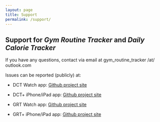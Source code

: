```yaml
---
layout: page
title: Support
permalink: /support/
---
```


## Support for _Gym Routine Tracker_ and _Daily Calorie Tracker_

If you have any questions, contact via email at gym\_routine\_tracker /at/ outlook.com

Issues can be reported (publicly) at: 

* DCT Watch app: [Github project site](https://github.com/open-trackers/Daily-Calorie-Tracker-Watch-App)
* DCT+ iPhone/iPad app: [Github project site](https://github.com/open-trackers/Daily-Calorie-Tracker-Plus-App)

* GRT Watch app: [Github project site](https://github.com/open-trackers/Gym-Routine-Tracker-Watch-App)
* GRT+ iPhone/iPad app: [Github project site](https://github.com/open-trackers/Gym-Routine-Tracker-Plus-App)


